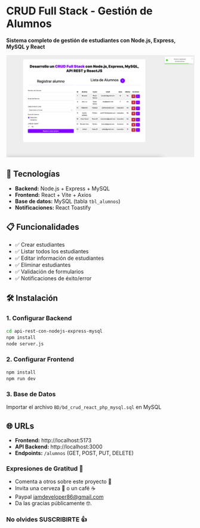 # CRUD Full Stack - Gestión de Alumnos

**Sistema completo de gestión de estudiantes con Node.js, Express, MySQL y React**

![Resultado final](https://raw.githubusercontent.com/urian121/imagenes-proyectos-github/master/crud-full-stack-con-node-y-react.png)

## 🚀 Tecnologías

- **Backend:** Node.js + Express + MySQL
- **Frontend:** React + Vite + Axios
- **Base de datos:** MySQL (tabla `tbl_alumnos`)
- **Notificaciones:** React Toastify

## 📋 Funcionalidades

- ✅ Crear estudiantes
- ✅ Listar todos los estudiantes
- ✅ Editar información de estudiantes
- ✅ Eliminar estudiantes
- ✅ Validación de formularios
- ✅ Notificaciones de éxito/error

## 🛠️ Instalación

### 1. Configurar Backend
```bash
cd api-rest-con-nodejs-express-mysql
npm install
node server.js
```

### 2. Configurar Frontend
```bash
npm install
npm run dev
```

### 3. Base de Datos
Importar el archivo `BD/bd_crud_react_php_mysql.sql` en MySQL

## 🌐 URLs

- **Frontend:** http://localhost:5173
- **API Backend:** http://localhost:3000
- **Endpoints:** `/alumnos` (GET, POST, PUT, DELETE)


### Expresiones de Gratitud 🎁

- Comenta a otros sobre este proyecto 📢
- Invita una cerveza 🍺 o un café ☕
- Paypal iamdeveloper86@gmail.com
- Da las gracias públicamente 🤓.

### No olvides SUSCRIBIRTE 👍
